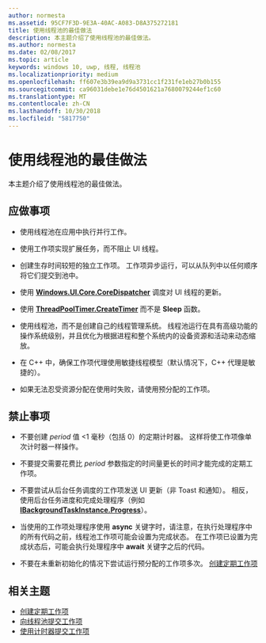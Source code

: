 ```yaml
---
author: normesta
ms.assetid: 95CF7F3D-9E3A-40AC-A083-D8A375272181
title: 使用线程池的最佳做法
description: 本主题介绍了使用线程池的最佳做法。
ms.author: normesta
ms.date: 02/08/2017
ms.topic: article
keywords: windows 10, uwp, 线程, 线程池
ms.localizationpriority: medium
ms.openlocfilehash: ff607e3b39ea9d9a3731cc1f231fe1eb27b0b155
ms.sourcegitcommit: ca96031debe1e76d4501621a7680079244ef1c60
ms.translationtype: MT
ms.contentlocale: zh-CN
ms.lasthandoff: 10/30/2018
ms.locfileid: "5817750"
---
```

# <a name="best-practices-for-using-the-thread-pool"></a>使用线程池的最佳做法

本主题介绍了使用线程池的最佳做法。

## <a name="dos"></a>应做事项


-   使用线程池在应用中执行并行工作。

-   使用工作项实现扩展任务，而不阻止 UI 线程。

-   创建生存时间较短的独立工作项。 工作项异步运行，可以从队列中以任何顺序将它们提交到池中。

-   使用 [**Windows.UI.Core.CoreDispatcher**](https://msdn.microsoft.com/library/windows/apps/BR208211) 调度对 UI 线程的更新。

-   使用 [**ThreadPoolTimer.CreateTimer**](https://msdn.microsoft.com/library/windows/apps/Hh967921) 而不是 **Sleep** 函数。

-   使用线程池，而不是创建自己的线程管理系统。 线程池运行在具有高级功能的操作系统级别，并且优化为根据进程和整个系统内的设备资源和活动来动态缩放。

-   在 C++ 中，确保工作项代理使用敏捷线程模型（默认情况下，C++ 代理是敏捷的）。

-   如果无法忍受资源分配在使用时失败，请使用预分配的工作项。

## <a name="donts"></a>禁止事项


-   不要创建 *period* 值 &lt;1 毫秒（包括 0）的定期计时器。 这样将使工作项像单次计时器一样操作。

-   不要提交需要花费比 *period* 参数指定的时间量更长的时间才能完成的定期工作项。

-   不要尝试从后台任务调度的工作项发送 UI 更新（非 Toast 和通知）。 相反，使用后台任务进度和完成处理程序（例如 [**IBackgroundTaskInstance.Progress**](https://msdn.microsoft.com/library/windows/apps/BR224800)）。

-   当使用的工作项处理程序使用 **async** 关键字时，请注意，在执行处理程序中的所有代码之前，线程池工作项可能会设置为完成状态。 在工作项已设置为完成状态后，可能会执行处理程序中 **await** 关键字之后的代码。

-   不要在未重新初始化的情况下尝试运行预分配的工作项多次。 [创建定期工作项](create-a-periodic-work-item.md)

## <a name="related-topics"></a>相关主题


* [创建定期工作项](create-a-periodic-work-item.md)
* [向线程池提交工作项](submit-a-work-item-to-the-thread-pool.md)
* [使用计时器提交工作项](use-a-timer-to-submit-a-work-item.md)
